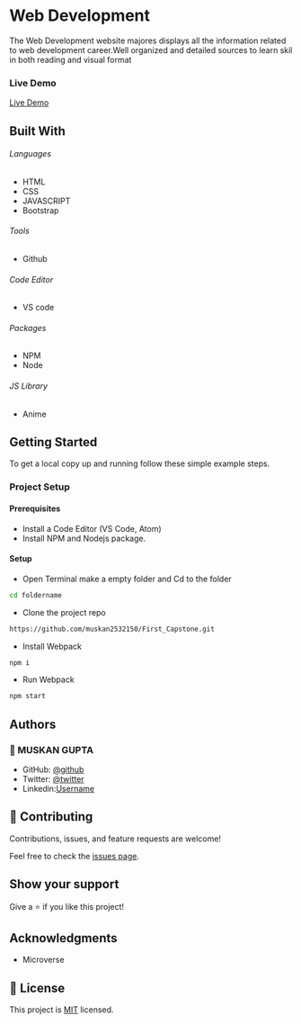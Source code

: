 # Web Development
The Web Development website majores displays all the information related to web development career.Well organized  and detailed sources to learn skil in both reading and visual format

 ### Live Demo
 [Live Demo](https://muskan2532150.github.io/First_Capstone)

## Built With

###### Languages 
- HTML
- CSS
- JAVASCRIPT
- Bootstrap

###### Tools  
- Github

###### Code Editor
- VS code

###### Packages 
- NPM
- Node

###### JS Library
- Anime

## Getting Started

To get a local copy up and running follow these simple example steps.

### Project Setup

#### Prerequisites
- Install a Code Editor (VS Code, Atom)
- Install NPM and Nodejs package.

#### Setup
- Open Terminal make a empty folder and Cd to the folder
 ```bash  
 cd foldername
 ```
- Clone the project repo
```bash 
https://github.com/muskan2532150/First_Capstone.git
```
- Install Webpack 
```bash
npm i
```
- Run Webpack
```bash
npm start
```

## Authors

 
### 👤 MUSKAN GUPTA
- GitHub: [@github](https://github.com/muskan2532150)
- Twitter: [@twitter](muskan2532150)
- Linkedin:[Username](https://www.linkedin.com/in/muskan-gupta-869165225/)

## 🤝 Contributing

Contributions, issues, and feature requests are welcome!

Feel free to check the [issues page](../../issues/).

## Show your support

Give a ⭐️ if you like this project!

## Acknowledgments

- Microverse

## 📝 License

This project is [MIT](./MIT.md) licensed.
